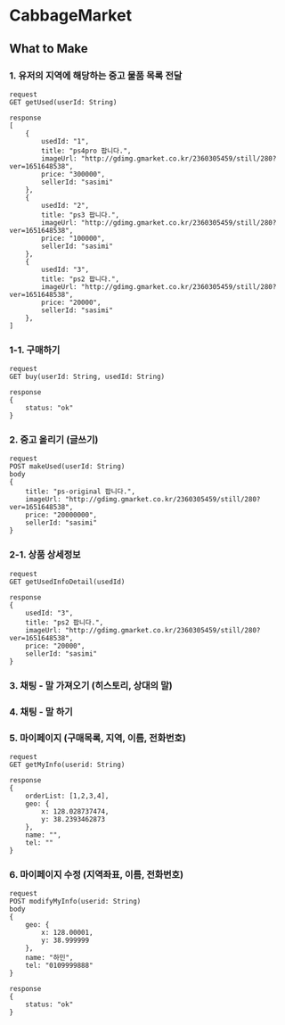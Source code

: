 # CabbageMarket

## What to Make

### 1. 유저의 지역에 해당하는 중고 물품 목록 전달
    request
    GET getUsed(userId: String)

    response
    [
        {
            usedId: "1",
            title: "ps4pro 팝니다.",
            imageUrl: "http://gdimg.gmarket.co.kr/2360305459/still/280?ver=1651648538",
            price: "300000",
            sellerId: "sasimi"
        },
        {
            usedId: "2",
            title: "ps3 팝니다.",
            imageUrl: "http://gdimg.gmarket.co.kr/2360305459/still/280?ver=1651648538",
            price: "100000",
            sellerId: "sasimi"
        },
        {
            usedId: "3",
            title: "ps2 팝니다.",
            imageUrl: "http://gdimg.gmarket.co.kr/2360305459/still/280?ver=1651648538",
            price: "20000",
            sellerId: "sasimi"
        },
    ]

### 1-1. 구매하기
    request
    GET buy(userId: String, usedId: String)

    response
    {
        status: "ok"
    }

### 2. 중고 올리기 (글쓰기)
    request
    POST makeUsed(userId: String)
    body
    {
        title: "ps-original 팝니다.",
        imageUrl: "http://gdimg.gmarket.co.kr/2360305459/still/280?ver=1651648538",
        price: "20000000",
        sellerId: "sasimi"
    }

### 2-1. 상품 상세정보
    request
    GET getUsedInfoDetail(usedId)

    response
    {
        usedId: "3",
        title: "ps2 팝니다.",
        imageUrl: "http://gdimg.gmarket.co.kr/2360305459/still/280?ver=1651648538",
        price: "20000",
        sellerId: "sasimi"
    }

 ### 3. 채팅 - 말 가져오기 (히스토리, 상대의 말)

 ### 4. 채팅 - 말 하기

 ### 5. 마이페이지 (구매목록, 지역, 이름, 전화번호)
    request
    GET getMyInfo(userid: String) 

    response
    {
        orderList: [1,2,3,4],
        geo: {
            x: 128.028737474,
            y: 38.2393462873
        },
        name: "",
        tel: ""
    }

### 6. 마이페이지 수정 (지역좌표, 이름, 전화번호)
    request
    POST modifyMyInfo(userid: String) 
    body 
    {
        geo: {
            x: 128.00001,
            y: 38.999999
        },
        name: "하민",
        tel: "0109999888"
    }

    response 
    {
        status: "ok"
    }
